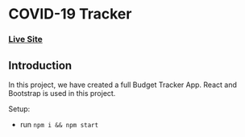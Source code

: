 # COVID-19 Tracker

### [Live Site](https://budget-tracker-kishan.netlify.app/)

## Introduction

In this project, we have created a full Budget Tracker App. React and Bootstrap is used in this project.

Setup:
- run ```npm i && npm start```
